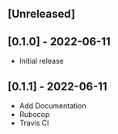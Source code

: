 ## [Unreleased]

## [0.1.0] - 2022-06-11

- Initial release

## [0.1.1] - 2022-06-11
- Add Documentation
- Rubocop
- Travis CI